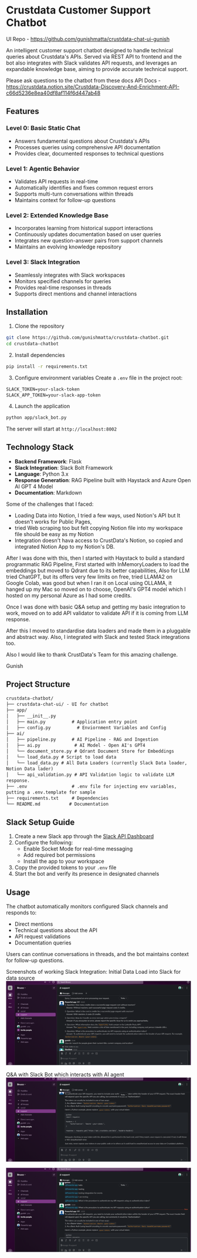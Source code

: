 # Crustdata Customer Support Chatbot 

UI Repo - https://github.com/gunishmatta/crustdata-chat-ui-gunish

An intelligent customer support chatbot designed to handle technical queries about Crustdata's APIs. 
Served via REST API to frontend and the bot also integrates with Slack validates API requests, and leverages an expandable knowledge base, aiming to provide accurate technical support.

Please ask questions to the chatbot from these docs
API Docs - https://crustdata.notion.site/Crustdata-Discovery-And-Enrichment-API-c66d5236e8ea40df8af114f6d447ab48

## Features

### Level 0: Basic Static Chat
- Answers fundamental questions about Crustdata's APIs
- Processes queries using comprehensive API documentation
- Provides clear, documented responses to technical questions

### Level 1: Agentic Behavior
- Validates API requests in real-time
- Automatically identifies and fixes common request errors
- Supports multi-turn conversations within threads
- Maintains context for follow-up questions

### Level 2: Extended Knowledge Base
- Incorporates learning from historical support interactions
- Continuously updates documentation based on user queries
- Integrates new question-answer pairs from support channels
- Maintains an evolving knowledge repository

### Level 3: Slack Integration
- Seamlessly integrates with Slack workspaces
- Monitors specified channels for queries
- Provides real-time responses in threads
- Supports direct mentions and channel interactions

## Installation

1. Clone the repository
```bash
git clone https://github.com/gunishmatta/crustdata-chatbot.git
cd crustdata-chatbot
```

2. Install dependencies
```bash
pip install -r requirements.txt
```

3. Configure environment variables
Create a `.env` file in the project root:
```env
SLACK_TOKEN=your-slack-token
SLACK_APP_TOKEN=your-slack-app-token
```

4. Launch the application
```bash
python app/slack_bot.py
```

The server will start at `http://localhost:8002`

## Technology Stack

- **Backend Framework**: Flask
- **Slack Integration**: Slack Bolt Framework
- **Language**: Python 3.x
- **Response Generation**: RAG Pipeline built with Haystack and Azure Open AI GPT 4 Model
- **Documentation**: Markdown

Some of the challenges that I faced:
* Loading Data into Notion, I tried a few ways, used Notion's API but It doesn't works for Public Pages,
* tried Web scraping too but felt copying Notion file into my workspace file should be easy as my Notion 
* Integration doesn't hava access to CrustData's Notion, so copied and integrated Notion App to my Notion's DB.

After I was done with this, then I started with Haystack to build a standard programmatic RAG Pipeline,
First started with InMemoryLoaders to load the embeddings but moved to Qdrant due to its better capabilities,
Also for LLM tried ChatGPT, but its offers very few limits on free, tried LLAMA2 on Google Colab, was good but when I ran it on Local using OLLAMA,
it hanged up my Mac so moved on to choose, OpenAI's GPT4 model which I hosted on my personal Azure as I had some credits.

Once I was done with basic Q&A setup and getting my basic integration to work, moved on to add API validator 
to validate API if it is coming from LLM response.

After this I moved to standardise data loaders and made them in a pluggable and abstract way. Also, I integrated with Slack and tested Stack integrations too.

Also I would like to thank CrustData's Team for this amazing challenge.

Gunish

## Project Structure

```
crustdata-chatbot/
├── crustdata-chat-ui/ - UI for chatbot
├── app/
│   ├── __init__.py
│   ├── main.py          # Application entry point
│   ├── config.py          # Enviornment Variables and Config
├── ai/
│   ├── pipeline.py      # AI Pipeline - RAG and Ingestion
│   ├── ai.py             # AI Model - Open AI's GPT4
│   └── document_store.py # Qdrant Document Store for Embeddings
│   └── load_data.py # Script to load data
│   └── load_data.py # All Data Loaders (currently Slack Data loader, Notion Data lader)
│   └── api_validation.py # API Validation logic to validate LLM response.
├── .env                 # .env file for injecting env variables, putting a .env.template for sample
├── requirements.txt     # Dependencies
└── README.md           # Documentation

```


## Slack Setup Guide

1. Create a new Slack app through the [Slack API Dashboard](https://api.slack.com/apps)
2. Configure the following:
   - Enable Socket Mode for real-time messaging
   - Add required bot permissions
   - Install the app to your workspace
3. Copy the provided tokens to your `.env` file
4. Start the bot and verify its presence in designated channels

## Usage

The chatbot automatically monitors configured Slack channels and responds to:
- Direct mentions 
- Technical questions about the API
- API request validations
- Documentation queries

Users can continue conversations in threads, and the bot maintains context for follow-up questions.

Screenshots of working Slack Integration:
Initial Data Load into Slack for data source
![img_2.png](img_2.png)

Q&A with Slack Bot which interacts with AI agent
![img.png](img.png)

![img_1.png](img_1.png)

